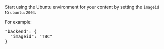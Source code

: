 Start using the Ubuntu environment for your content by setting the `imageid` to `ubuntu:2004`.

For example:

<pre class="file">
"backend": {
  "imageid": "TBC"
}
</pre>
